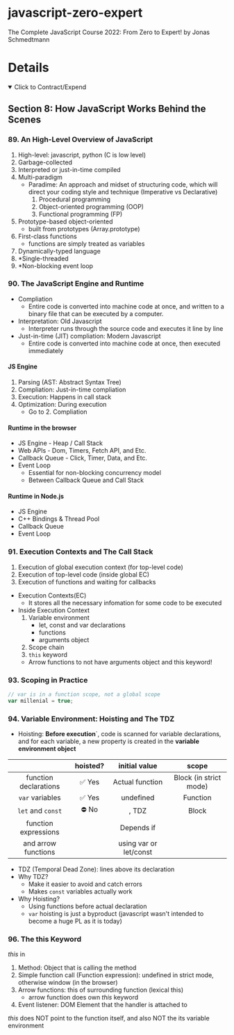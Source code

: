 # javascript-zero-expert

The Complete JavaScript Course 2022: From Zero to Expert! by Jonas Schmedtmann

# Details

<details open> 
  <summary>Click to Contract/Expend</summary>

## Section 8: How JavaScript Works Behind the Scenes

### 89. An High-Level Overview of JavaScript

1. High-level: javascript, python (C is low level)
2. Garbage-collected
3. Interpreted or just-in-time compiled
4. Multi-paradigm
   - Paradime: An approach and midset of structuring code, which will direct your coding style and technique (Imperative vs Declarative)
     1. Procedural programming
     2. Object-oriented programming (OOP)
     3. Functional programming (FP)
5. Prototype-based object-oriented
   - built from prototypes (Array.prototype)
6. First-class functions
   - functions are simply treated as variables
7. Dynamically-typed language
8. \*Single-threaded
9. \*Non-blocking event loop

### 90. The JavaScript Engine and Runtime

- Compliation
  - Entire code is converted into machine code at once, and written to a binary file that can be executed by a computer.
- Interpretation: Old Javascript
  - Interpreter runs through the source code and executes it line by line
- Just-in-time (JIT) compliation: Modern Javascript
  - Entire code is converted into machine code at once, then executed immediately

#### JS Engine

1. Parsing (AST: Abstract Syntax Tree)
2. Compliation: Just-in-time compliation
3. Execution: Happens in call stack
4. Optimization: During execution
   - Go to 2. Compliation

#### Runtime in the browser

- JS Engine - Heap / Call Stack
- Web APIs - Dom, Timers, Fetch API, and Etc.
- Callback Queue - Click, Timer, Data, and Etc.
- Event Loop
  - Essential for non-blocking concurrency model
  - Between Callback Queue and Call Stack

#### Runtime in Node.js

- JS Engine
- C++ Bindings & Thread Pool
- Callback Queue
- Event Loop

### 91. Execution Contexts and The Call Stack

1. Execution of global execution context (for top-level code)
2. Execution of top-level code (inside global EC)
3. Execution of functions and waiting for callbacks

- Execution Contexts(EC)
  - It stores all the necessary infomation for some code to be executed
- Inside Execution Context
  1. Variable environment
     - let, const and var declarations
     - functions
     - arguments object
  2. Scope chain
  3. `this` keyword
  - Arrow functions to not have arguments object and this keyword!

### 93. Scoping in Practice

```js
// var is in a function scope, not a global scope
var millenial = true;
```

### 94. Variable Environment: Hoisting and The TDZ

- Hoisting: **Before execution**`, code is scanned for variable declarations, and for each variable, a new property is created in the **variable environment object**

|                       | hoisted? |     initial value      |         scope          |
| :-------------------: | :------: | :--------------------: | :--------------------: |
| function declarations |  ✅ Yes  |    Actual function     | Block (in strict mode) |
|    `var` variables    |  ✅ Yes  |       undefined        |        Function        |
|   `let` and `const`   |  ⛔️ No  |  <uninitialized>, TDZ  |         Block          |
| function expressions  |          |       Depends if       |                        |
|  and arrow functions  |          | using var or let/const |                        |

- TDZ (Temporal Dead Zone): lines above its declaration
- Why TDZ?
  - Make it easier to avoid and catch errors
  - Makes `const` variables actually work
- Why Hoisting?
  - Using functions before actual declaration
  - `var` hoisting is just a byproduct (javascript wasn't intended to become a huge PL as it is today)

### 96. The this Keyword

_this_ in

1. Method: Object that is calling the method
2. Simple function call (Function expression): undefined in strict mode, otherwise window (in the browser)
3. Arrow functions: this of surrounding function (lexical this)
   - arrow function does own _this_ keyword
4. Event listener: DOM Element that the handler is attached to

_this_ does NOT point to the function itself, and also NOT the its variable environment

</details>
